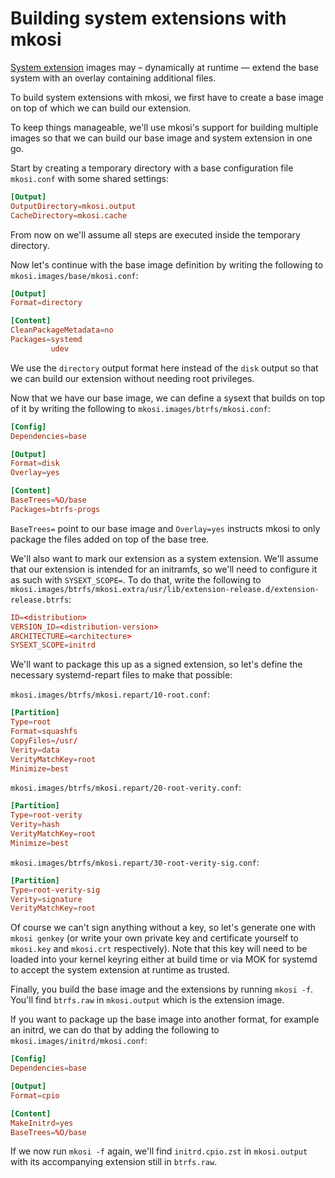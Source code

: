 # Building system extensions with mkosi

[System extension](https://uapi-group.org/specifications/specs/extension_image/)
images may – dynamically at runtime — extend the base system with an
overlay containing additional files.

To build system extensions with mkosi, we first have to create a base
image on top of which we can build our extension.

To keep things manageable, we'll use mkosi's support for building
multiple images so that we can build our base image and system extension
in one go.

Start by creating a temporary directory with a base configuration file
`mkosi.conf` with some shared settings:

```conf
[Output]
OutputDirectory=mkosi.output
CacheDirectory=mkosi.cache
```

From now on we'll assume all steps are executed inside the temporary
directory.

Now let's continue with the base image definition by writing the
following to `mkosi.images/base/mkosi.conf`:

```conf
[Output]
Format=directory

[Content]
CleanPackageMetadata=no
Packages=systemd
         udev
```

We use the `directory` output format here instead of the `disk` output
so that we can build our extension without needing root privileges.

Now that we have our base image, we can define a sysext that builds on
top of it by writing the following to `mkosi.images/btrfs/mkosi.conf`:

```conf
[Config]
Dependencies=base

[Output]
Format=disk
Overlay=yes

[Content]
BaseTrees=%O/base
Packages=btrfs-progs
```

`BaseTrees=` point to our base image and `Overlay=yes` instructs mkosi
to only package the files added on top of the base tree.

We'll also want to mark our extension as a system extension. We'll
assume that our extension is intended for an initramfs, so we'll need to
configure it as such with `SYSEXT_SCOPE=`. To do that, write the
following to
`mkosi.images/btrfs/mkosi.extra/usr/lib/extension-release.d/extension-release.btrfs`:

```conf
ID=<distribution>
VERSION_ID=<distribution-version>
ARCHITECTURE=<architecture>
SYSEXT_SCOPE=initrd
```

We'll want to package this up as a signed extension, so let's define the
necessary systemd-repart files to make that possible:

`mkosi.images/btrfs/mkosi.repart/10-root.conf`:

```conf
[Partition]
Type=root
Format=squashfs
CopyFiles=/usr/
Verity=data
VerityMatchKey=root
Minimize=best
```

`mkosi.images/btrfs/mkosi.repart/20-root-verity.conf`:

```conf
[Partition]
Type=root-verity
Verity=hash
VerityMatchKey=root
Minimize=best
```

`mkosi.images/btrfs/mkosi.repart/30-root-verity-sig.conf`:

```conf
[Partition]
Type=root-verity-sig
Verity=signature
VerityMatchKey=root
```

Of course we can't sign anything without a key, so let's generate one
with `mkosi genkey` (or write your own private key and certificate
yourself to `mkosi.key` and `mkosi.crt` respectively). Note that this
key will need to be loaded into your kernel keyring either at build time
or via MOK for systemd to accept the system extension at runtime as
trusted.

Finally, you build the base image and the extensions by running
`mkosi -f`. You'll find `btrfs.raw` in `mkosi.output` which is the
extension image.

If you want to package up the base image into another format, for
example an initrd, we can do that by adding the following to
`mkosi.images/initrd/mkosi.conf`:

```conf
[Config]
Dependencies=base

[Output]
Format=cpio

[Content]
MakeInitrd=yes
BaseTrees=%O/base
```

If we now run `mkosi -f` again, we'll find `initrd.cpio.zst` in
`mkosi.output` with its accompanying extension still in `btrfs.raw`.
